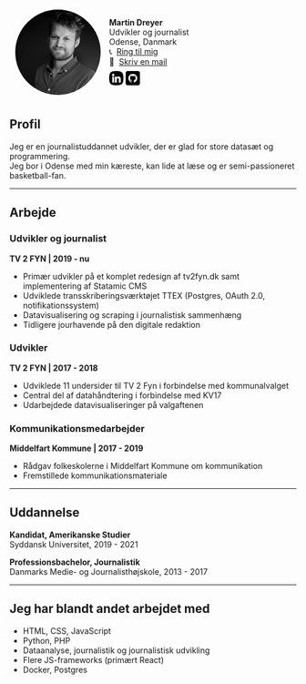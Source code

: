 <div class="profile-container">
    <img src="assets/images/martindreyer.webp" alt="Martin Dreyer" width="150" height="150" class="profile-img">
    <div class="contact-info-container">
        <div>
            <strong>Martin Dreyer</strong><br>
            Udvikler og journalist<br>
            Odense, Danmark<br>
            <span class="contact-info">
                📞 <a href="tel:+4542429697">Ring til mig</a>
            </span>
            <span class="contact-info">
                📧 <a href="mailto:martinchristiandreyer@gmail.com">Skriv en mail</a>
            </span>
        </div>
        <div class="icon-container">
            <a href="https://www.linkedin.com/in/martindreyer/" target="_blank">
                <img src="assets/icons/linkedin.webp" class="icon-img"/>
            </a>
            <a href="https://github.com/MartinDreyer" target="_blank">
                <img src="assets/icons/github.webp" class="icon-img"/>
            </a>
        </div>
    </div>
</div>

## Profil

Jeg er en journalistuddannet udvikler, der er glad for store datasæt og programmering.  
Jeg bor i Odense med min kæreste, kan lide at læse og er semi-passioneret basketball-fan.

---

## Arbejde

### Udvikler og journalist  
**TV 2 FYN | 2019 - nu**

- Primær udvikler på et komplet redesign af tv2fyn.dk samt implementering af Statamic CMS  
- Udviklede transskriberingsværktøjet TTEX (Postgres, OAuth 2.0, notifikationssystem)  
- Datavisualisering og scraping i journalistisk sammenhæng  
- Tidligere jourhavende på den digitale redaktion

### Udvikler  
**TV 2 FYN | 2017 - 2018**

- Udviklede 11 undersider til TV 2 Fyn i forbindelse med kommunalvalget  
- Central del af datahåndtering i forbindelse med KV17  
- Udarbejdede datavisualiseringer på valgaftenen

### Kommunikationsmedarbejder  
**Middelfart Kommune | 2017 - 2019**

- Rådgav folkeskolerne i Middelfart Kommune om kommunikation  
- Fremstillede kommunikationsmateriale

---

## Uddannelse

**Kandidat, Amerikanske Studier**  
Syddansk Universitet, 2019 - 2021

**Professionsbachelor, Journalistik**  
Danmarks Medie- og Journalisthøjskole, 2013 - 2017

---

## Jeg har blandt andet arbejdet med

- HTML, CSS, JavaScript  
- Python, PHP  
- Dataanalyse, journalistik og journalistisk udvikling  
- Flere JS-frameworks (primært React)  
- Docker, Postgres

<style>
    .icon-container {
        display: flex;
        justify-content: start;
        align-items: center;
        gap: 4px;
    }
    .icon-img {
        height:25px;
        width:25px;
    }
    .profile-container {
        display: flex; 
        align-items: center; 
        border-radius: 8px; 
        padding: 10px; 
        max-width: 400px;
    }
    .profile-img {
        border-radius: 50%; 
        margin-right: 15px;
    }
    .contact-info {
        display:flex;
        gap:8px;
    }
    .contact-info-container {
        display: flex;
        flex-direction: column;
        gap:8px;
    }
    h1:first-of-type {
        display: none;
    }
</style>